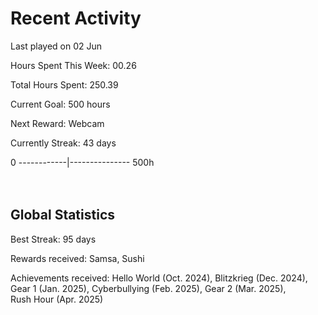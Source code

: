 # Recent Activity
Last played on 02 Jun  

Hours Spent This Week: 00.26  

Total Hours Spent: 250.39  

Current Goal: 500 hours  

Next Reward: Webcam

Currently Streak: 43 days 

0 ------------|--------------- 500h  
<br><br>

## Global Statistics
Best Streak: 95 days

Rewards received: Samsa, Sushi

Achievements received: Hello World (Oct. 2024), Blitzkrieg (Dec. 2024), Gear 1 (Jan. 2025), Cyberbullying (Feb. 2025), Gear 2 (Mar. 2025),  
Rush Hour (Apr. 2025)
